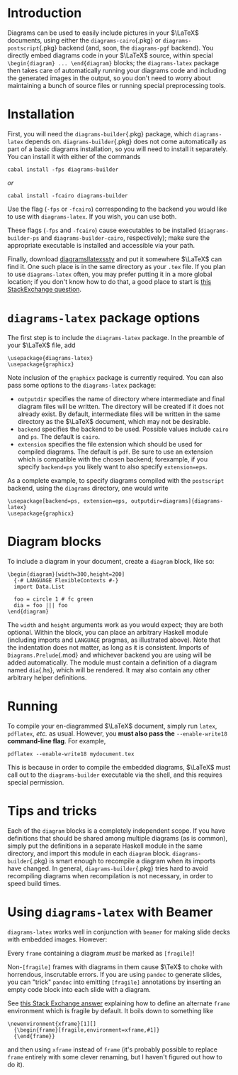 Introduction
============

Diagrams can be used to easily include pictures in your $\LaTeX$
documents, using either the `diagrams-cairo`{.pkg} or
`diagrams-postscript`{.pkg} backend (and, soon, the `diagrams-pgf`
backend). You directly embed diagrams code in your $\LaTeX$ source,
within special `\begin{diagram} ... \end{diagram}` blocks; the
`diagrams-latex` package then takes care of automatically running your
diagrams code and including the generated images in the output, so you
don't need to worry about maintaining a bunch of source files or running
special preprocessing tools.

Installation
============

First, you will need the `diagrams-builder`{.pkg} package, which
`diagrams-latex` depends on. `diagrams-builder`{.pkg} does not come
automatically as part of a basic diagrams installation, so you will need
to install it separately. You can install it with either of the commands

    cabal install -fps diagrams-builder

*or*

    cabal install -fcairo diagrams-builder

Use the flag (`-fps` or `-fcairo`) corresponding to the backend you
would like to use with `diagrams-latex`. If you wish, you can use both.

These flags (`-fps` and `-fcairo`) cause executables to be installed
(`diagrams-builder-ps` and `diagrams-builder-cairo`, respectively); make
sure the appropriate executable is installed and accessible via your
path.

Finally, download
[diagramsllatexssty](https://github.com/diagrams/diagrams-builder/blob/master/latex/diagrams-latex.sty)
and put it somewhere $\LaTeX$ can find it. One such place is in the same
directory as your `.tex` file. If you plan to use `diagrams-latex`
often, you may prefer putting it in a more global location; if you don't
know how to do that, a good place to start is [this StackExchange
question](http://tex.stackexchange.com/questions/1137/where-do-i-place-my-own-sty-files-to-make-them-available-to-all-my-tex-files).

`diagrams-latex` package options
================================

The first step is to include the `diagrams-latex` package. In the
preamble of your $\LaTeX$ file, add

    \usepackage{diagrams-latex}
    \usepackage{graphicx}

Note inclusion of the `graphicx` package is currently required. You can
also pass some options to the `diagrams-latex` package:

-   `outputdir` specifies the name of directory where intermediate and
    final diagram files will be written. The directory will be created
    if it does not already exist. By default, intermediate files will be
    written in the same directory as the $\LaTeX$ document, which may
    not be desirable.
-   `backend` specifies the backend to be used. Possible values include
    `cairo` and `ps`. The default is `cairo`.
-   `extension` specifies the file extension which should be used for
    compiled diagrams. The default is `pdf`. Be sure to use an extension
    which is compatible with the chosen backend; forexample, if you
    specify `backend=ps` you likely want to also specify
    `extension=eps`.

As a complete example, to specify diagrams compiled with the
`postscript` backend, using the `diagrams` directory, one would write

    \usepackage[backend=ps, extension=eps, outputdir=diagrams]{diagrams-latex}
    \usepackage{graphicx}

Diagram blocks
==============

To include a diagram in your document, create a `diagram` block, like
so:

    \begin{diagram}[width=300,height=200]
      {-# LANGUAGE FlexibleContexts #-}
      import Data.List

      foo = circle 1 # fc green
      dia = foo ||| foo
    \end{diagram}

The `width` and `height` arguments work as you would expect; they are
both optional. Within the block, you can place an arbitrary Haskell
module (including imports and `LANGUAGE` pragmas, as illustrated above).
Note that the indentation does not matter, as long as it is consistent.
Imports of `Diagrams.Prelude`{.mod} and whichever backend you are using
will be added automatically. The module must contain a definition of a
diagram named `dia`{.hs}, which will be rendered. It may also contain
any other arbitrary helper definitions.

Running
=======

To compile your en-diagrammed $\LaTeX$ document, simply run `latex`,
`pdflatex`, *etc.* as usual. However, you **must also pass the**
`--enable-write18` **command-line flag**. For example,

    pdflatex --enable-write18 mydocument.tex

This is because in order to compile the embedded diagrams, $\LaTeX$ must
call out to the `diagrams-builder` executable via the shell, and this
requires special permission.

Tips and tricks
===============

Each of the `diagram` blocks is a completely independent scope. If you
have definitions that should be shared among multiple diagrams (as is
common), simply put the definitions in a separate Haskell module in the
same directory, and import this module in each `diagram` block.
`diagrams-builder`{.pkg} is smart enough to recompile a diagram when its
imports have changed. In general, `diagrams-builder`{.pkg} tries hard to
avoid recompiling diagrams when recompilation is not necessary, in order
to speed build times.

Using `diagrams-latex` with Beamer
==================================

`diagrams-latex` works well in conjunction with `beamer` for making
slide decks with embedded images. However:

<div class="warning">

Every `frame` containing a diagram *must* be marked as `[fragile]`!

</div>

Non-`[fragile]` frames with diagrams in them cause $\TeX$ to choke with
horrendous, inscrutable errors. If you are using `pandoc` to generate
slides, you can "trick" `pandoc` into emitting `[fragile]` annotations
by inserting an empty code block into each slide with a diagram.

See [this Stack Exchange
answer](<http://tex.stackexchange.com/questions/11328/beamers-fragile-frame-as-default>)
explaining how to define an alternate `frame` environment which is
fragile by default. It boils down to something like

    \newenvironment{xframe}[1][]
      {\begin{frame}[fragile,environment=xframe,#1]}
      {\end{frame}}

and then using `xframe` instead of `frame` (it's probably possible to
replace `frame` entirely with some clever renaming, but I haven't
figured out how to do it).